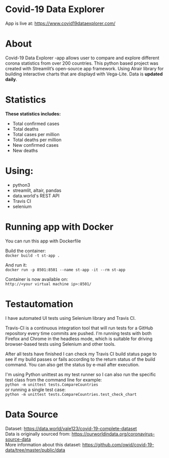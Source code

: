 # Covid-19 Data Explorer
App is live at: https://www.covid19dataexplorer.com/

# About
Covid-19 Data Explorer -app allows user to compare and explore different corona statistics from over 200 countries.
This python based project was created with Streamlit’s open-source app framework.
Using Alrair library for building interactive charts that are displayd with Vega-Lite. Data is **updated daily**.

# Statistics
**These statistics includes:**
* Total confirmed cases
* Total deaths
* Total cases per million  
* Total deaths per million
* New confirmed cases
* New deaths

# Using:
* python3
* streamlit, altair, pandas
* data.world's REST API
* Travis CI
* selenium

# Running app with Docker
You can run this app with Dockerfile  

Build the container:  
```docker build -t st-app .```  

And run it:  
```docker run -p 8501:8501 --name st-app -it --rm st-app```  

Container is now available on:  
```http://<your virtual machine ip>:8501/```  

# Testautomation  
I have automated UI tests using Selenium library and Travis CI.  

Travis-CI is a continuous integration tool that will run tests for a GitHub repository every time commits are pushed.
I'm running tests with both Firefox and Chrome in the headless mode, which is suitable for driving browser-based tests using Selenium and other tools.  

After all tests have finished I can check my Travis CI build status page to see if my build passes or fails according to the return status of the build command.
You can also get the status by e-mail after execution.  

I'm using Python unittest as my test runner so I can also run the specific test class from the command line for example:  
```python -m unittest tests.CompareCountries```  
or running a single test case:  
```python -m unittest tests.CompareCountries.test_check_chart```  

# Data Source  
Dataset: https://data.world/vale123/covid-19-complete-dataset  
Data is originally sourced from: https://ourworldindata.org/coronavirus-source-data  
More information about this dataset: https://github.com/owid/covid-19-data/tree/master/public/data

